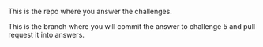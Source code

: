 This is the repo where you answer the challenges.

This is the branch where you will commit the answer to challenge 5 and pull request it into answers.

